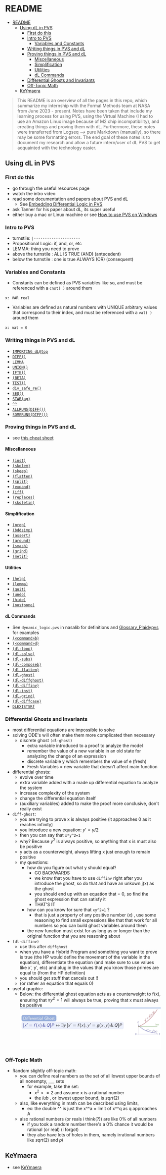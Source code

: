 
# README

<!--toc:start-->

* [README](#readme)
  * [Using dL in PVS](#using-dl-in-pvs)
    * [First do this](#first-do-this)
    * [Intro to PVS](#intro-to-pvs)
      * [Variables and Constants](#variables-and-constants)
    * [Writing things in PVS and dL](#writing-things-in-pvs-and-dl)
    * [Proving things in PVS and dL](#proving-things-in-pvs-and-dl)
      * [Miscellaneous](#miscellaneous)
      * [Simplification](#simplification)
      * [Utilities](#utilities)
      * [dL Commands](#dl-commands)
    * [Differential Ghosts and Invariants](#differential-ghosts-and-invariants)
    * [Off-Topic Math](#off-topic-math)
  * [KeYmaera](#keymaera)

<!--toc:end-->

> This README is an overview of all the pages in this repo, which summarize my
> internship with the Formal Methods team at NASA from June 2023 - present. Notes
> have been taken that include my learning process for using PVS, using the
> Virtual Machine (I had to use an Amazon Linux image because of M2 chip
> incompatibility), and creating things and proving them with dL. Furthermore,
> these notes were transferred from Logseq --> pure Markdown (manually), so there
> may be some formatting errors. The end goal of these notes is to document my
> research and allow a future intern/user of dL PVS to get acquainted with the
> technology easier.

## Using dL in PVS

### First do this

* go through the useful resources page
* watch the intro video
* read some documentation and papers about PVS and dL
  * See [Embedding Differential Logic in PVS](assets/LSFA_23_submit.pdf)
* ask Tanner for his paper about dL, its super useful
* either buy a mac or Linux machine or see [How to use PVS on Windows](pages/pvs-on-windows.md)

### Intro to PVS

* turnstile: `|---------------------`
* Propositional Logic: if, and, or, etc
* LEMMA: thing you need to prove
* above the turnstile : ALL IS TRUE (AND) (antecedent)
* below the turnstile : one is true ALWAYS (OR) (consequent)

### Variables and Constants

* Constants can be defined as PVS variables like so, and must be referenced with
  a `cnst( )` around them

`x: VAR real`

* Variables are defined as natural numbers with UNIQUE arbitrary values that
  correspond to their index, and must be referenced with a `val( )` around them

`x: nat = 0`

### Writing things in PVS and dL

* [`IMPORTING dL@top`](pages/IMPORTING.md)
* [`DIFF()`](pages/DIFF.md)
* [`LEMMA`](pages/lemma.md)
* [`UNION()`](pages/UNION.md)
* [`IFTE()`](pages/IFTE.md)
* [`(BETA)`](pages/beta.md)
* [`TEST()`](pages/test.md)
* [`div_safe_re()`](pages/div_safe_re.md)
* [`SEQ()`](pages/SEQ.md)
* [`STAR(ag)`](pages/star.md)
* [`^^`](pages/exponentiation.md)
* [`ALLRUNS(DIFF())`](pages/ALLRUNS.md)
* [`SOMERUNS(DIFF())`](pages/SOMERUNS.md)

### Proving things in PVS and dL

* see [this cheat sheet](assets/plaidypvs_cheatsheet.png)

#### Miscellaneous

* [`(inst)`](pages/inst.md)
* [`(skolem)`](pages/skolem.md)
* [`(skeep)`](pages/skeep.md)
* [`(flatten)`](pages/flatten.md)
* [`(split)`](pages/)
* [`(expand)`](pages/expand.md)
* [`(iff)`](pages/IFF.md)
* [`(replaces)`](pages/replaces.md)
* [`(skoletin)`](pages/skoletin.md)

#### Simplification

* [`(prop)`](pages/prop.md)
* [`(bddsimp)`](pages/bddsimp.md)
* [`(assert)`](pages/assert.md)
* [`(ground)`](pages/ground.md)
* [`(smash)`](pages/smash.md)
* [`(grind)`](pages/grind.md)
* [`(metit)`](metit.md)

#### Utilities

* [`(help)`](pages/help.md)
* [`(lemma)`](pages/lemma.md)
* [`(quit)`](pages/quit.md)
* [`(undo)`](pages/undo.md)
* [`(hide)`](pages/hide.md)
* [`(postpone)`](postpone.md)

#### dL Commands

* See `dynamic_logic.pvs` in nasalib for definitions and [Glossary_Plaidypvs](./assets/Glossary_Plaidypvs.pvs) for examples
* [`(<command>b)`](pages/box.md)
* [`(<command>d)`](pages/diamond.md)
* [`(dl-loop)`](pages/loop.md)
* [`(dl-solve)`](pages/solve.md)
* [`(dl-subs)`](pages/sub.md)
* [`(dl-composeb)`](pages/compose.md)
* [`(dl-flatten)`](pages/flatten.md)
* [`(dl-ghost)`](pages/ghosts.md)
* [`(dl-diffghost)`](pages/diffghost.md)
* [`(dl-diffinv)`](pages/diffinv.md)
* [`(dl-inst)`](pages/inst.md)
* [`(dl-grind)`](pages/dl-grind.md)
* [`(dl-diffcase)`](pages/diffcase.md)
* [`DLEXISTSRf`](pages/DLEXISTSRf.md)

### Differential Ghosts and Invariants

* most differential equations are impossible to solve
* solving ODE's will often make them more complicated then necessary
  * discrete ghost `(dl-ghost)`
    * extra variable introduced to a proof to analyze the model
    * remember the value of a new variable in an old state for analyzing the
      change of an expression
    * discrete variable y which remembers the value of e (fresh)
    * Fresh Variables = new variable that doesn't affect main function
* differential ghosts:
  * evolve over time
  * extra variable added with a made up differential equation to analyze the
    system
  * increase complexity of the system
  * change the differential equation itself
  * (auxiliary variables) added to make the proof more conclusive, don't really
    exist
* `diff-ghost`:
  * you are trying to prove x is always positive (it approaches 0 as it reaches
    infinity)
  * you introduce a new equation: $y' = y/2$
  * then you can say that `x*y^2=1`
  * why? Because $y^2$ is always positive, so anything that x is must also be
    positive
  * y acts as a counterweight, always lifting x just enough to remain positive
  * my questions:
    * how do you figure out what y should equal?
      * GO BACKWARDS
      * we know that you have to use `diffinv` right after you introduce the
        ghost, so do that and have an unkown j(x) as the ghost
      * you should end up with an equation that = 0, so find the ghost
        expression that can satisfy it
      * THAT'S IT
    * how can you know for sure that `xy^2=1` ?
      * that is just a property of any positive number $(x)$ , use some
        reasoning to find small expressions like that that work for all numbers so
        you can build ghost variables around them
    * the new function must exist for as long as or longer than the original
      function that you are reasoning about
* `(dl-diffinv)`
  * use this after `diffghost`
  * when you have a Hybrid Program and something you want to prove is true (the
    HP would define the movement of the variable in the equation), differentiate
    the equation (and make sure to use values like x', y', etc) and plug in the
    values that you know those primes are equal to (from the HP definition)
  * you should get stuff that cancels out !!
  * (or rather an equation that equals 0)
* useful graphic:
  * Below: the differential ghost equation acts as a counterweight to f(x),
    ensuring that $xy^2 = 1$ will always be true, proving that x must always be
    positive
    ![counterweight](assets/counterweight.png)

### Off-Topic Math

* Random slightly off-topic math:
  * you can define real numbers as the set of all lowest upper bounds of all
    nonempty, \_\_\_ sets
    * for example, take the set:
      * $x^2 <= 2$ and assume x is a rational number
      * the $lub$ , or lowest upper bound, is $sqrt(2)$
  * also, like everything in math can be described using limits,
    * ex: the double ^^ is just the x^^a = limit of x^^q as q approaches A
  * also rational numbers (or reals i think(?)) are like 0% of all numbers
    * if you took a random number there's a 0% chance it would be rational (or
      real) (i forgot)
    * they also have lots of holes in them, namely irrational numbers like
      $sqrt(2)$ and $pi$

## KeYmaera

* see [KeYmaera](pages/keymaera.md)
